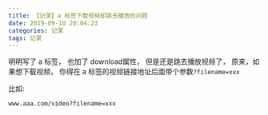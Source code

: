 ```yaml
---
title: 【记录】a 标签下载视频却跳去播放的问题
date: 2019-09-10 20:04:23
categories: 记录
tags: 记录
---
```


明明写了  a 标签， 也加了 download属性， 但是还是跳去播放视频了， 原来，如果想下载视频， 你得在 a 标签的视频链接地址后面带个参数`?filename=xxx`

比如:

```
www.aaa.com/video?filename=xxx
```















